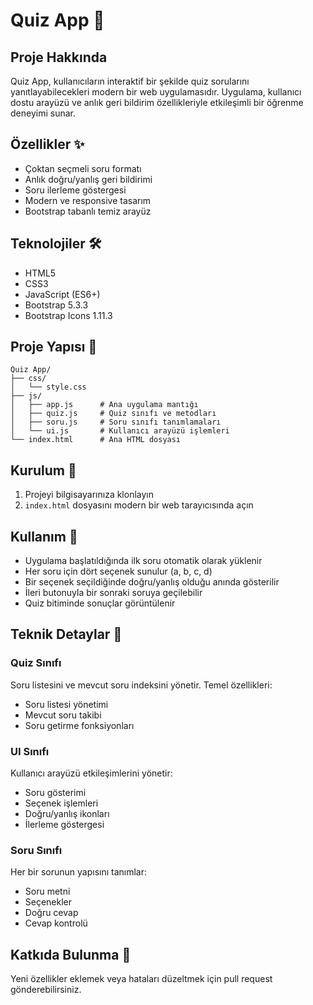 # Quiz App 🎯

## Proje Hakkında
Quiz App, kullanıcıların interaktif bir şekilde quiz sorularını yanıtlayabilecekleri modern bir web uygulamasıdır. Uygulama, kullanıcı dostu arayüzü ve anlık geri bildirim özellikleriyle etkileşimli bir öğrenme deneyimi sunar.

## Özellikler ✨
- Çoktan seçmeli soru formatı
- Anlık doğru/yanlış geri bildirimi
- Soru ilerleme göstergesi
- Modern ve responsive tasarım
- Bootstrap tabanlı temiz arayüz

## Teknolojiler 🛠
- HTML5
- CSS3
- JavaScript (ES6+)
- Bootstrap 5.3.3
- Bootstrap Icons 1.11.3

## Proje Yapısı 📁
```
Quiz App/
├── css/
│   └── style.css
├── js/
│   ├── app.js      # Ana uygulama mantığı
│   ├── quiz.js     # Quiz sınıfı ve metodları
│   ├── soru.js     # Soru sınıfı tanımlamaları
│   └── ui.js       # Kullanıcı arayüzü işlemleri
└── index.html      # Ana HTML dosyası
```

## Kurulum 🚀
1. Projeyi bilgisayarınıza klonlayın
2. `index.html` dosyasını modern bir web tarayıcısında açın

## Kullanım 📝
- Uygulama başlatıldığında ilk soru otomatik olarak yüklenir
- Her soru için dört seçenek sunulur (a, b, c, d)
- Bir seçenek seçildiğinde doğru/yanlış olduğu anında gösterilir
- İleri butonuyla bir sonraki soruya geçilebilir
- Quiz bitiminde sonuçlar görüntülenir

## Teknik Detaylar 🔧

### Quiz Sınıfı
Soru listesini ve mevcut soru indeksini yönetir. Temel özellikleri:
- Soru listesi yönetimi
- Mevcut soru takibi
- Soru getirme fonksiyonları

### UI Sınıfı
Kullanıcı arayüzü etkileşimlerini yönetir:
- Soru gösterimi
- Seçenek işlemleri
- Doğru/yanlış ikonları
- İlerleme göstergesi

### Soru Sınıfı
Her bir sorunun yapısını tanımlar:
- Soru metni
- Seçenekler
- Doğru cevap
- Cevap kontrolü

## Katkıda Bulunma 🤝
Yeni özellikler eklemek veya hataları düzeltmek için pull request gönderebilirsiniz.
